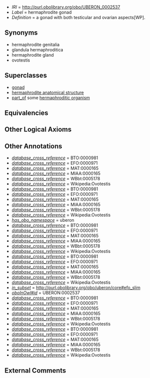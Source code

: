  * *IRI* = http://purl.obolibrary.org/obo/UBERON_0002537
 * *Label* = hermaphrodite gonad
 * *Definition* = a gonad with both testicular and ovarian aspects[WP].

## Synonyms

 * hermaphrodite genitalia
 * glandula hermaphroditica
 * hermaphrodite gland
 * ovotestis

## Superclasses

 * [gonad](../../UBERON/91/UBERON_0000991.md)
 * [hermaphrodite anatomical structure](../../UBERON/98/UBERON_0007198.md)
 * [part_of](../../BFO/50/BFO_0000050.md) some [hermaphroditic organism](../../UBERON/97/UBERON_0007197.md)

## Equivalencies


## Other Logical Axioms


## Other Annotations

 * *[database_cross_reference](../../ef/oboInOwl#hasDbXref.md)* = BTO:0000981
 * *[database_cross_reference](../../ef/oboInOwl#hasDbXref.md)* = EFO:0000971
 * *[database_cross_reference](../../ef/oboInOwl#hasDbXref.md)* = MAT:0000165
 * *[database_cross_reference](../../ef/oboInOwl#hasDbXref.md)* = MIAA:0000165
 * *[database_cross_reference](../../ef/oboInOwl#hasDbXref.md)* = WBbt:0005178
 * *[database_cross_reference](../../ef/oboInOwl#hasDbXref.md)* = Wikipedia:Ovotestis
 * *[database_cross_reference](../../ef/oboInOwl#hasDbXref.md)* = BTO:0000981
 * *[database_cross_reference](../../ef/oboInOwl#hasDbXref.md)* = EFO:0000971
 * *[database_cross_reference](../../ef/oboInOwl#hasDbXref.md)* = MAT:0000165
 * *[database_cross_reference](../../ef/oboInOwl#hasDbXref.md)* = MIAA:0000165
 * *[database_cross_reference](../../ef/oboInOwl#hasDbXref.md)* = WBbt:0005178
 * *[database_cross_reference](../../ef/oboInOwl#hasDbXref.md)* = Wikipedia:Ovotestis
 * *[has_obo_namespace](../../ce/oboInOwl#hasOBONamespace.md)* = uberon
 * *[database_cross_reference](../../ef/oboInOwl#hasDbXref.md)* = BTO:0000981
 * *[database_cross_reference](../../ef/oboInOwl#hasDbXref.md)* = EFO:0000971
 * *[database_cross_reference](../../ef/oboInOwl#hasDbXref.md)* = MAT:0000165
 * *[database_cross_reference](../../ef/oboInOwl#hasDbXref.md)* = MIAA:0000165
 * *[database_cross_reference](../../ef/oboInOwl#hasDbXref.md)* = WBbt:0005178
 * *[database_cross_reference](../../ef/oboInOwl#hasDbXref.md)* = Wikipedia:Ovotestis
 * *[database_cross_reference](../../ef/oboInOwl#hasDbXref.md)* = BTO:0000981
 * *[database_cross_reference](../../ef/oboInOwl#hasDbXref.md)* = EFO:0000971
 * *[database_cross_reference](../../ef/oboInOwl#hasDbXref.md)* = MAT:0000165
 * *[database_cross_reference](../../ef/oboInOwl#hasDbXref.md)* = MIAA:0000165
 * *[database_cross_reference](../../ef/oboInOwl#hasDbXref.md)* = WBbt:0005178
 * *[database_cross_reference](../../ef/oboInOwl#hasDbXref.md)* = Wikipedia:Ovotestis
 * *[in_subset](../../et/oboInOwl#inSubset.md)* = http://purl.obolibrary.org/obo/uberon/core#efo_slim
 * *[oboInOwl#id](../../id/oboInOwl#id.md)* = UBERON:0002537
 * *[database_cross_reference](../../ef/oboInOwl#hasDbXref.md)* = BTO:0000981
 * *[database_cross_reference](../../ef/oboInOwl#hasDbXref.md)* = EFO:0000971
 * *[database_cross_reference](../../ef/oboInOwl#hasDbXref.md)* = MAT:0000165
 * *[database_cross_reference](../../ef/oboInOwl#hasDbXref.md)* = MIAA:0000165
 * *[database_cross_reference](../../ef/oboInOwl#hasDbXref.md)* = WBbt:0005178
 * *[database_cross_reference](../../ef/oboInOwl#hasDbXref.md)* = Wikipedia:Ovotestis
 * *[database_cross_reference](../../ef/oboInOwl#hasDbXref.md)* = BTO:0000981
 * *[database_cross_reference](../../ef/oboInOwl#hasDbXref.md)* = EFO:0000971
 * *[database_cross_reference](../../ef/oboInOwl#hasDbXref.md)* = MAT:0000165
 * *[database_cross_reference](../../ef/oboInOwl#hasDbXref.md)* = MIAA:0000165
 * *[database_cross_reference](../../ef/oboInOwl#hasDbXref.md)* = WBbt:0005178
 * *[database_cross_reference](../../ef/oboInOwl#hasDbXref.md)* = Wikipedia:Ovotestis

## External Comments

